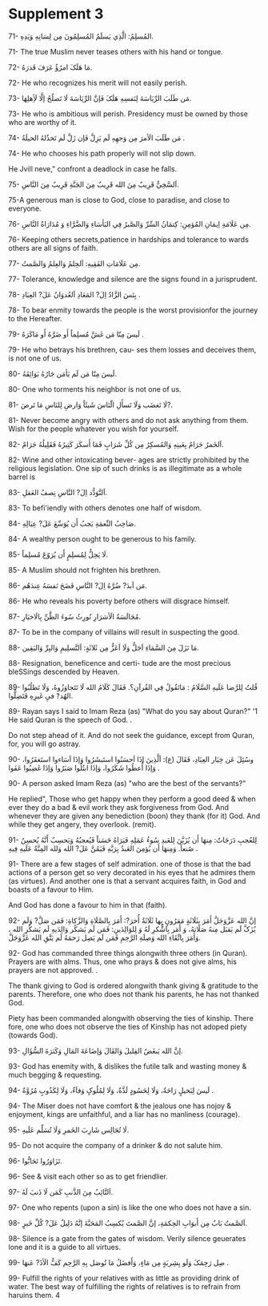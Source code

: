 Supplement 3
============

71- المُسلِمُ: الَّذِي يَسلَمُ المُسلِمُونَ مِن لِسَانِهِ وَيَدِهِ.

71- The true Muslim never teases others with his hand or tongue.

72- مَا هَلَکَ امرُؤُ عَرَفَ قَدرَهُ.

72- He who recognizes his merit will not easily perish.

73- مَن طَلَبَ الرِّيَاسَةَ لِنَفسِهِ هَلَکَ فَإنَّ الرِّيَاسَةَ لَا
تَصلُحُ إلَّا لَأِهلِهَا.

73- He who is ambitious will perish. Presidency must be owned by those
who are worthy of it.

74- مَن طَلَبَ الَأمرَ مِن وَجهِهِ لَم يَزِلَّ فَإن زَلَّ لَم تَخذُلهُ
الحيلَةُ .

74- He who chooses his path properly will not slip down.

He Jvill neve," confront a deadlock in case he falls.

75- اَلسَّخِيٌّ قَرِيبٌ مِنَ الله قَرِيبٌ مِنَ الجَنَّةِ قَرِيبٌ مِنَ
النَّاسِ.

75-A generous man is close to God, close to paradise, and close to
everyone.

76- مِن عَلَامَةِ اِيمَانِ المُؤمِنِ: کِتمَانُ السِّرِّ وَالصَّبرُ فِي
البَأسَاءِ وَالضَّرَّاءِ وَ مُدَارَاةُ النَّاسِ.

76- Keeping others secrets,patience in hardships and tolerance to wards
others are all signs of faith.

77- مِن عَلَامَاتِ الفَقِيهِ: اَلحِلمُ وَالعِلمُ وَالصَّمتُ.

77- Tolerance, knowledge and silence are the signs found in a
jurisprudent.

78- بِئسَ الزَّادُ اِلَ? المَعَادِ اَلعُدوَانُ عَلَ? العِبَادِ .

78- To bear enmity towards the people is the worst provisionfor the
journey to the Hereafter.

79- لَيسَ مِنّا مَن غَشَّ مُسلِماً أَو ضَرَّهُ أَو مَاکَرَهُ .

79- He who betrays his brethren, cau- ses them losses and deceives
them, is not one of us.

80- لَيسَ مِنّا مَن لَم يَأمَن جَارُهُ بَوَائِقَهُ.

80- One who torments his neighbor is not one of us.

81- لَا تَغضَب وَلَا تَسأَلِ الّنَاسَ شَيئَاً وَارضِ لِلنَاسِ مَا
تَرضَ?.

81- Never become angry with others and do not ask anything from them.
Wish for the people whatever you wish for yourself.

82- اَلخَمرُ حَرَامٌ بِعَينِهِ وَالمُسکِرُ مِن کُلِّ شَرَابٍ فَمَا
أَسکَرَ کَثِيرُهُ فَقَلِيلُهُ حَرَامٌ.

82- Wine and other intoxicating bever- ages are strictly prohibited by
the religious legislation. One sip of such drinks is as illegitimate as
a whole barrel is

83- اَلتَّوَدُّد اِلَ? النَّاسِ نِصفُ العَقلِ.

83- To befi'iendly with others denotes one half of wisdom.

84- صَاحِبُ النِّعمَةِ يَجبُ أَن يُوَسِّعَ عَلَ? عِيَالِهِ.

84- A wealthy person ought to be generous to his family.

85- لَا يَحِلُّ لِمُسلِمٍ أَن يُرَوّعَ مُسلِماً.

85- A Muslim should not frighten his brethren.

86- مَن أبدَ? ضُرَّهُ اِلَ? النَّاسِ فَضَحَ نَفسَهُ عِندَهُم.

86- He who reveals his poverty before others will disgrace himself.

87- مُجَالَسَةُ الَأشرَارِ تُورِثُ سُوءَ الظَّنِّ بِالَاخيَارِ.

87- To be in the company of villains will result in suspecting the
good.

88- مَا نَزَلَ مِنَ السَّمَاءِ اَجَلُّ وَلَا اَعَزُّ مِن ثَلاثَةٍ:
اَلتَّسلِيمِ وَالبِرِّ وَاليَقِين.

88- Resignation, beneficence and certi- tude are the most precious
bleSSings descended by Heaven.

89- قُلتُ لِلرَّضا عَلَيهِ السَّلَامُ : مَاتَقُولُ فِي القُرآنِ؟.
فَقَالَ کَلَامُ الله لَا تَتَجاوَزُوهُ، وَلَا تَطلُبُوا الهُد?َ فيِ
غَيرِهِ فَتَضِلُّوا.

89- Rayan says I said to Imam Reza (as) "What do you say about Quran?"
'1 He said Quran is the speech of God. .

Do not step ahead of it. And do not seek the guidance, except from
Quran, for, you will go astray.

90- وسُئِلَ عَن خِيَار العِبَادِ، فَقَالَ (ع): اَلَّذِينَ إذَا
اَحسَنُوا استَبشَرُوا وَإذَا اَسَاءوا استَغفَرُوا، وَإذَا أُعطُوا
شَکَرُوا، وَإذَا ابتُلُوا صَبَرُوا وَإذَا غَضِبُوا عَفَوا .

90- A person asked Imam Reza (as) "who are the best of the servants?"

He replied", Those who get happy when they perform a good deed & when
ever they do a bad & evil work they ask forgiveness from God. And
whenever they are given any benediction (boon) they thank (for it) God.
And while they get angery, they overlook. (remit).

91- لِلعُجبِ دَرَجَاتٌ: مِنهَا أَن يُزَيَّنَ لِلعَبدِ سُوءُ عَمَلِهِ
فَيَرَاهُ حَسَناً فَيُعجبُهُ وَيَحسِبُ أَنَّهُ يُحسِنُ صُنعاً. وَمِنهَا
أَن يُؤمِنَ العَبدُ بِرَبَّهِ فَيَمُنَّ عَلَ? الله وَلله المِنَّةُ
عَلَيهِ فِيهِ .

91- There are a few stages of self admiration. one of those is that the
bad actions of a person get so very decorated in his eyes that he
admires them (as virtues). And another one is that a servant acquires
faith, in God and boasts of a favour to Him.

And God has done a favour to him in that (faith).

92- إنَّ الله عَزَّوَجَلَّ أَمَرَ بِثَلَاثَةٍ مَقرُونٍ بِها ثَلَاثَةٌ
أُخرَ?: أَمَرَ بِالصَّلَاةِ وَالزَّکاةِ: فَمَن صَلَّ? وَلَم يُزَکَّ لَم
يَقبَل مِنهُ صَلَاتهُ، وَ أَمَر بِاشُّکرِ لَهُ وَ لِلوَالِدَينِ: فَمَن
لَم يَشکُر وَالِدَيهِ لَم يَشکُرِ الله ، وَأَمَرَ بِاتِّقَاءِ الله
وَصِلَةِ الرَّحِمِ فَمَن لَم يَصِل رَحمَهُ لَم يَتَّقِ الله
عَزَّوَجَلَّ.

92- God has commanded three things alongwith three others (in Quran).
Prayers are with alms. Thus, one who prays & does not give alms, his
prayers are not approved. .

The thank giving to God is ordered alongwith thank giving & gratitude
to the parents. Therefore, one who does not thank his parents, he has
not thanked God.

Piety has been commanded alongwith observing the ties of kinship. There
fore, one who does not observe the ties of Kinship has not adoped piety
(towards God).

93- إنَّ الله يَبغَضُ القِليلَ وَالقَالَ وَإضَاعَةَ المَالِ وَکَثرَةَ
السُّؤَالِ.

93- God has enemity with, & dislikes the futile talk and wasting money
& much begging & requesting.

94- لَيسَ لِبَخيلٍ رَاحَةٌ، وَلَا لِحَسُودٍ لَذَّةٌ، وَلَا لِمُلُوکٍ
وَفاَءٌ، وَلَا لِکَذُوبٍ مُرُوَّةٌ .

94- The Miser does not have comfort & the jealous one has nojoy &
enjoyment, kings are unfaithful, and a liar has no manliness
(courage).

95- لَا تُجَالِس شَارِبَ الخَمرِ وَلَا تُسَلِّم عَلَيهِ.

95- Do not acquire the company of a drinker & do not salute him.

96- تَزَاوَرُوا تَحَابُّوا.

96- See & visit each other so as to get friendlier.

97- اَلتَّائِبُ مِنَ الذَّنبِ کَمَن لَا ذَنبَ لَهُ.

97- One who repents (upon a sin) is like the one who does not have a
sin.

98- اَلصَّمتُ بَابٌ مِن أَبوَابِ الحِکمَةِ، إنَّ الصَّمتَ يُکسِبُ
المَحَبَّةَ إنَّهُ دَلِيلٌ عَلَ? کُلِّ خَيرٍ.

98- Silence is a gate from the gates of wisdom. Verily silence
geuerates lone and it is a guide to all virtues.

99- صِل رَحِمَکَ وَلَو بِشِربَةٍ مِن مَاءٍ، وَأَفضَلُ مَا تُوصَل بِهِ
الرَّحِم کَفُّ الَأذَ? عَنهَا .

99- Fulfill the rights of your relatives with as little as providing
drink of water. The best way of fulfilling the rights of relatives is to
refrain from haruins them. 4


